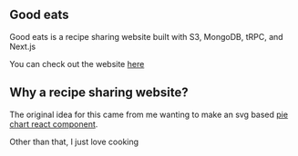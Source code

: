 ## Good eats

Good eats is a recipe sharing website built with S3, MongoDB, tRPC, and Next.js

You can check out the website [here](https://good-eats-tawny.vercel.app/)

## Why a recipe sharing website?

The original idea for this came from me wanting to make an svg based [pie chart react component](https://github.com/John-A-Aydin/good-eats/blob/main/src/components/pieChart.tsx).

Other than that, I just love cooking
